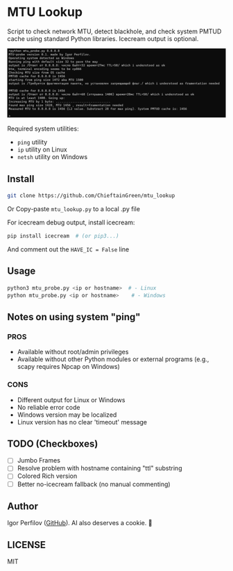 # MTU Lookup

Script to check network MTU, detect blackhole, and check system PMTUD cache using standard Python libraries. Icecream output is optional.

![Alt text](image.png)

Required system utilities:
- `ping` utility
- `ip` utility on Linux
- `netsh` utility on Windows

## Install
```sh
git clone https://github.com/ChieftainGreen/mtu_lookup
```
Or
Copy-paste `mtu_lookup.py` to a local .py file

For icecream debug output, install icecream:
```sh
pip install icecream  # (or pip3...)
```
And comment out the `HAVE_IC = False` line

## Usage
```sh
python3 mtu_probe.py <ip or hostname>  # - Linux
python mtu_probe.py <ip or hostname>    # - Windows
```

## Notes on using system "ping"
### PROS
- Available without root/admin privileges
- Available without other Python modules or external programs (e.g., scapy requires Npcap on Windows)

### CONS
- Different output for Linux or Windows
- No reliable error code
- Windows version may be localized
- Linux version has no clear 'timeout' message

## TODO (Checkboxes)
- [ ] Jumbo Frames
- [ ] Resolve problem with hostname containing "ttl" substring
- [ ] Colored Rich version
- [ ] Better no-icecream fallback (no manual commenting)

## Author
Igor Perfilov ([GitHub](https://github.com/ChieftainGreen)). AI also deserves a cookie. 🍪

## LICENSE
MIT
